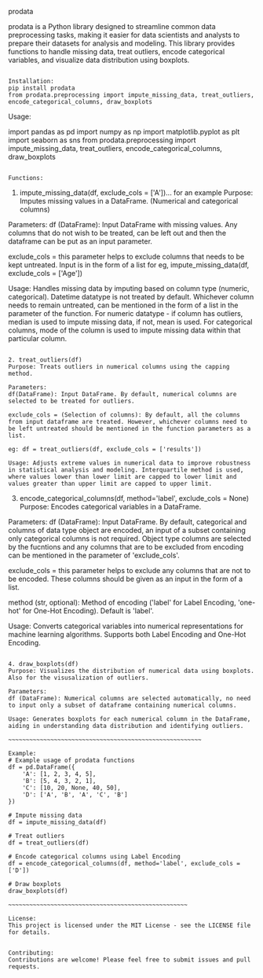 prodata

prodata is a Python library designed to streamline common data preprocessing tasks, making it easier for data scientists and analysts to prepare their datasets for analysis and modeling. This library provides functions to handle missing data, treat outliers, encode categorical variables, and visualize data distribution using boxplots.

~~~~~~~~~~~~~~~~~~~~~~~~~~~~~~~~~~~~~~~~~~~~~~~~~~~~~

Installation:
pip install prodata
from prodata.preprocessing import impute_missing_data, treat_outliers, encode_categorical_columns, draw_boxplots

~~~~~~~~~~~~~~~~~~~~~~~~~~~~~~~~~~~~~~~~~~~~~~~~~~~~~~

Usage:

import pandas as pd
import numpy as np
import matplotlib.pyplot as plt
import seaborn as sns
from prodata.preprocessing import impute_missing_data, treat_outliers, encode_categorical_columns, draw_boxplots

~~~~~~~~~~~~~~~~~~~~~~~~~~~~~~~~~~~~~~~~~~~~~~~~~~~~~~~~

Functions:

~~~~~~~~~~~~~~~~~~~~~~~~~~~~~~~~~~~~~~~~~~~~~~~~~~~~~~~~~

1. impute_missing_data(df, exclude_cols = ['A'])... for an example
Purpose: Imputes missing values in a DataFrame. (Numerical and categorical columns)

Parameters:
df (DataFrame): Input DataFrame with missing values. Any columns that do not wish to be treated, can be left out and then the
dataframe can be put as an input parameter.

exclude_cols = this parameter helps to exclude columns that needs to be kept untreated. Input is in the form of a list
for eg, impute_missing_data(df, exclude_cols = ['Age'])

Usage: Handles missing data by imputing based on column type (numeric, categorical). Datetime datatype is
not treated by default. Whichever column needs to remain untreated, can be mentioned in the form of a list in the parameter of the function. For numeric datatype - if column has outliers, median is used to impute missing data, if not, mean is used. 
For categorical columns, mode of the column is used to impute missing data within that particular column.

~~~~~~~~~~~~~~~~~~~~~~~~~~~~~~~~~~~~~~~~~~~~~~~~~~~~~~~~~~

2. treat_outliers(df)
Purpose: Treats outliers in numerical columns using the capping method.

Parameters:
df(DataFrame): Input DataFrame. By default, numerical columns are selected to be treated for outliers. 

exclude_cols = (Selection of columns): By default, all the columns from input dataframe are treated. However, whichever columns need to be left untreated should be mentioned in the function parameters as a list. 

eg: df = treat_outliers(df, exclude_cols = ['results'])

Usage: Adjusts extreme values in numerical data to improve robustness in statistical analysis and modeling. Interquartile method is used, where values lower than lower limit are capped to lower limit and values greater than upper limit are capped to upper limit.

~~~~~~~~~~~~~~~~~~~~~~~~~~~~~~~~~~~~~~~~~~~~~~~~~~~~~~~~~~~

3. encode_categorical_columns(df, method='label', exclude_cols = None)
Purpose: Encodes categorical variables in a DataFrame.

Parameters:
df (DataFrame): Input DataFrame. By default, categorical and columns of data type object are encoded, an input of a subset containing only categorical columns is not required. Object type columns are selected by the fucntions and any columns that are to be excluded from encoding can be mentioned in the parameter of 'exclude_cols'.

exclude_cols = this parameter helps to exclude any columns that are not to be encoded. These columns should be given as an input in the form of a list.

method (str, optional): Method of encoding ('label' for Label Encoding, 'one-hot' for One-Hot Encoding). Default is 'label'.

Usage: Converts categorical variables into numerical representations for machine learning algorithms. Supports both Label Encoding and One-Hot Encoding.

~~~~~~~~~~~~~~~~~~~~~~~~~~~~~~~~~~~~~~~~~~~~~~~~~~~~~~~~~

4. draw_boxplots(df)
Purpose: Visualizes the distribution of numerical data using boxplots. Also for the visusalization of outliers.

Parameters:
df (DataFrame): Numerical columns are selected automatically, no need to input only a subset of dataframe containing numerical columns.

Usage: Generates boxplots for each numerical column in the DataFrame, aiding in understanding data distribution and identifying outliers.

~~~~~~~~~~~~~~~~~~~~~~~~~~~~~~~~~~~~~~~~~~~~~~~~~~~~~~~

Example:
# Example usage of prodata functions
df = pd.DataFrame({
    'A': [1, 2, 3, 4, 5],
    'B': [5, 4, 3, 2, 1],
    'C': [10, 20, None, 40, 50],
    'D': ['A', 'B', 'A', 'C', 'B']
})

# Impute missing data
df = impute_missing_data(df)

# Treat outliers
df = treat_outliers(df)

# Encode categorical columns using Label Encoding
df = encode_categorical_columns(df, method='label', exclude_cols = ['D'])

# Draw boxplots
draw_boxplots(df)

~~~~~~~~~~~~~~~~~~~~~~~~~~~~~~~~~~~~~~~~~~~~~~~~~~~

License:
This project is licensed under the MIT License - see the LICENSE file for details.


Contributing:
Contributions are welcome! Please feel free to submit issues and pull requests.